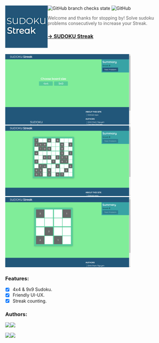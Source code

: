 ![GitHub branch checks state](https://img.shields.io/github/checks-status/NguyenD-Nam/SUDOKU-Streak/main?color=80ED99&style=flat-square)
![GitHub](https://img.shields.io/github/license/NguyenD-Nam/SUDOKU-Streak?color=80ED99&style=flat-square)
<img align="left" src="img/logo.jpg" height=135px>

> Welcome and thanks for stopping by! Solve sudoku problems consecutively to increase your Streak.

### **[→ SUDOKU Streak](https://nguyend-nam.github.io/SUDOKU-Streak/)**

<br>

<img src="img/screenshot2.png" width="400px">&nbsp;<img src="img/screenshot1.png" width="400px">
<img src="img/screenshot.png" width="400px">

### Features:
  - [X] 4x4 & 9x9 Sudoku.
  - [X] Friendly UI-UX.
  - [X] Streak counting.

### Authors:
<a title="" href="https://github.com/NguyenD-Nam"><img src="https://avatars.githubusercontent.com/u/69586735?v=4" width=26px /><img src="https://img.shields.io/badge/-@NguyenD--Nam-fff?style=for-the-badge&logo=GitHub&logoColor=bfbfbf&link=https://github.com/NguyenD-Nam"></a>

<a title="" href="https://github.com/DecSP"><img src="https://avatars.githubusercontent.com/u/69586733?v=4" width=26px /><img src="https://img.shields.io/badge/-@DecSP-fff?style=for-the-badge&logo=Github&logoColor=bfbfbf&link=https://github.com/DecSP"></a>
